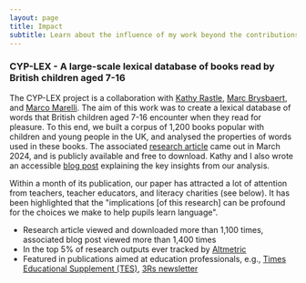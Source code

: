 ```yaml
---
layout: page
title: Impact
subtitle: Learn about the influence of my work beyond the contributions to academic research
---
```


### CYP-LEX - A large-scale lexical database of books read by British children aged 7-16

The CYP-LEX project is a collaboration with [Kathy Rastle](https://pure.royalholloway.ac.uk/en/persons/kathy-rastle), [Marc Brysbaert](https://research.ugent.be/web/person/marc-brysbaert-0/en), and [Marco Marelli](https://www.marcomarelli.net/). The aim of this work was to create a lexical database of words that British children aged 7-16 encounter when they read for pleasure. To this end, we built a corpus of 1,200 books popular with children and young people in the UK, and analysed the properties of words used in these books. The associated [research article](https://journals.sagepub.com/doi/10.1177/17470218241229694) came out in March 2024, and is publicly available and free to download. Kathy and I also wrote an accessible [blog post](https://www.rastlelab.com/post/what-words-do-children-encounter-when-they-read-for-pleasure) explaining the key insights from our analysis.

Within a month of its publication, our paper has attracted a lot of attention from teachers, teacher educators, and literacy charities (see below). It has been highlighted that the "implications [of this research] can be profound for the choices we make to help pupils learn language".

* Research article viewed and downloaded more than 1,100 times, associated blog post viewed more than 1,400 times
* In the top 5% of research outputs ever tracked by [Altmetric](https://www.altmetric.com/)
* Featured in publications aimed at education professionals, e.g., [Times Educational Supplement (TES)](https://www.tes.com/magazine/teaching-learning/general/pupil-literacy-battle-books-vs-videos-winner), [3Rs newsletter](https://alexquigley.substack.com/p/the-3rs-reading-writing-and-research-fbf)

